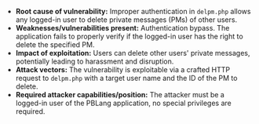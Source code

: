 - **Root cause of vulnerability:** Improper authentication in `delpm.php` allows any logged-in user to delete private messages (PMs) of other users.
- **Weaknesses/vulnerabilities present:** Authentication bypass. The application fails to properly verify if the logged-in user has the right to delete the specified PM.
- **Impact of exploitation:** Users can delete other users' private messages, potentially leading to harassment and disruption.
- **Attack vectors:** The vulnerability is exploitable via a crafted HTTP request to `delpm.php` with a target user name and the ID of the PM to delete.
- **Required attacker capabilities/position:** The attacker must be a logged-in user of the PBLang application, no special privileges are required.